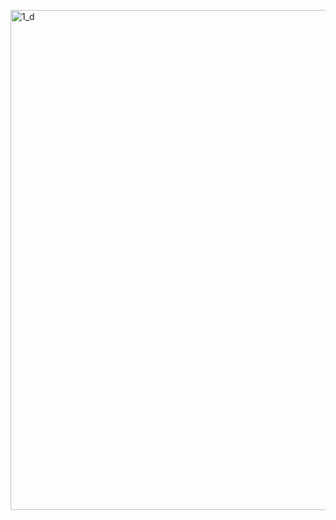<a href="https://raw.githubusercontent.com/AlmeidaAlin3/MachineLearning/master/ProblemSet1/Exercise1/img/1d.png"><img src="https://raw.githubusercontent.com/AlmeidaAlin3/MachineLearning/master/ProblemSet1/Exercise1/img/1d.png" title="1_d" alt="1_d" width="800"></a>
